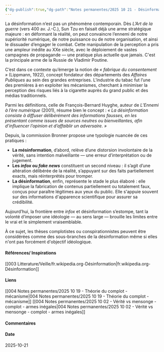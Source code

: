 ```yaml
---
{"dg-publish":true,"dg-path":"Notes permanentes/2025 10 21 - Désinformation - généralités.md","permalink":"/notes-permanentes/2025-10-21-desinformation-generalites/","dgPassFrontmatter":true}
---
```


La désinformation n’est pas un phénomène contemporain. Dès _L’Art de la guerre_ (vers 400 av. J.-C.), Sun Tzu en faisait déjà une arme stratégique majeure : en déformant la réalité, on peut convaincre l’ennemi de notre supériorité numérique, de notre puissance ou de notre organisation, et ainsi le dissuader d’engager le combat. Cette manipulation de la perception a pris une ampleur inédite au XXe siècle, avec le déploiement de vastes campagnes de propagande — une pratique plus actuelle que jamais. C'est la principale arme de la Russie de Vladimir Poutine.

C’est dans ce contexte qu’émerge la notion de _« fabrique du consentement »_ (Lippmann, 1922), concept fondateur des départements des _Affaires Publiques_ au sein des grandes entreprises. L’industrie du tabac fut l’une des premières à en exploiter les mécanismes, cherchant à minimiser la perception des risques liés à la cigarette auprès du grand public et des médias traditionnels.

Parmi les définitions, celle de François-Bernard Huyghe, auteur de _L’Ennemi à l’ère numérique_ (2001), résume bien le concept : _« La désinformation consiste à diffuser délibérément des informations fausses, en les présentant comme issues de sources neutres ou bienveillantes, afin d’influencer l’opinion et d’affaiblir un adversaire. »_

Depuis, la commission Bronner propose une typologie nuancée de ces pratiques :
- **La mésinformation**, d’abord, relève d’une distorsion involontaire de la vérité, sans intention malveillante — une erreur d’interprétation ou de jugement.
- **Les _infox_ ou _fake news_** constituent un second niveau : il s’agit d’une altération délibérée de la réalité, s’appuyant sur des faits partiellement exacts, mais réinterprétés pour tromper.
- **La désinformation**, enfin, représente le stade le plus élaboré : elle implique la fabrication de contenus partiellement ou totalement faux, conçus pour paraître légitimes aux yeux du public. Elle s'appuie souvent sur des informations d'apparence scientifique pour assurer sa crédibilité. 

Aujourd’hui, la frontière entre _infox_ et désinformation s’estompe, tant la volonté d’imposer une idéologie — au sens large — brouille les limites entre le vrai et le simplement vraisemblable.

À ce sujet, les thèses complotistes ou conspirationnistes peuvent être considérées comme des sous-branches de la désinformation même si elles n'ont pas forcément d'objectif idéologique.

#### Références/ Inspirations
[[003 Litterature/Veille/fr.wikipedia.org-Désinformation\|fr.wikipedia.org-Désinformation]]

#### Liens
[[004 Notes permanentes/2025 10 19 - Théorie du complot - mécanisme\|004 Notes permanentes/2025 10 19 - Théorie du complot - mécanisme]]
[[004 Notes permanentes/2025 10 02 - Vérité vs mensonge - complot - armes inégales\|004 Notes permanentes/2025 10 02 - Vérité vs mensonge - complot - armes inégales]]

#### Commentaires



#### Date
2025-10-21
